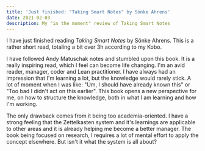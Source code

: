 ```yaml
---
title: 'Just finished: "Taking Smart Notes" by Sönke Ahrens'
date: 2021-02-03
description: My "in the moment" review of Taking Smart Notes
---
```


I have just finished reading _Taking Smart Notes_ by Sönke Ahrens. This is a rather short read, totaling a bit over 3h according to my Kobo.

I have followed Andy Matuschak notes and stumbled upon this book. It is a really inspiring read, which I feel can become life changing. I'm an avid reader, manager, coder and Lean practitioner.
I have always had an impression that I'm learning a lot, but the knowledge would rarely stick. A lot of moment when I was like: "Um, I should have already known this" or "Too bad I didn't act on this earlier". This book opens a new perspective for me, on how to structure the knowledge, both in what I am learning and how I'm working.

The only drawback comes from it being too academia-oriented. I have a strong feeling that the Zettelkasten system and it's learnings are applicable to other areas and it is already helping me become a better manager.
The book being focused on research, I requires a lot of mental effort to apply the concept elsewhere. But isn't it what the system is all about?
